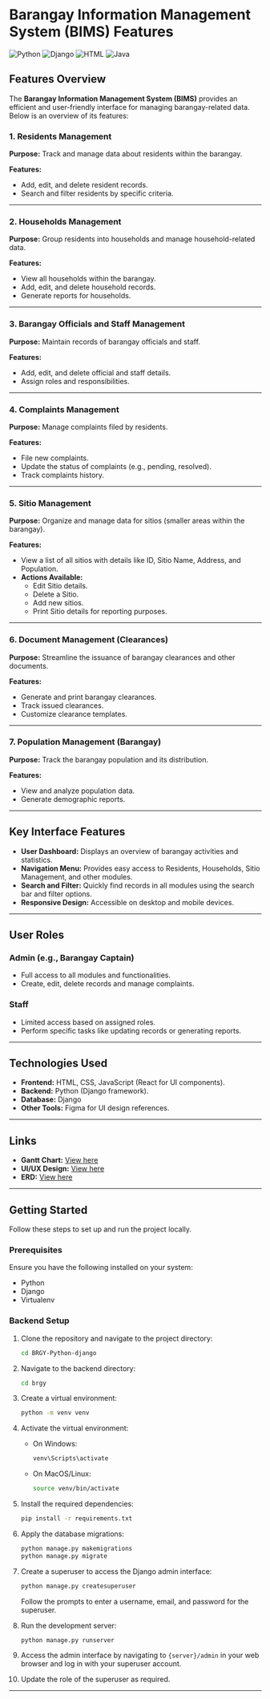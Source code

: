 # Barangay Information Management System (BIMS) Features
![Python](https://img.shields.io/badge/Python-3.9%2B-blue)
![Django](https://img.shields.io/badge/Django-4.0-green)
![HTML](https://img.shields.io/badge/HTML-5.0-red)
![Java](https://img.shields.io/badge/Java-8%2B-orange)

## Features Overview

The **Barangay Information Management System (BIMS)** provides an efficient and user-friendly interface for managing barangay-related data. Below is an overview of its features:

### 1. Residents Management
**Purpose:** Track and manage data about residents within the barangay.

**Features:**
- Add, edit, and delete resident records.
- Search and filter residents by specific criteria.

---

### 2. Households Management
**Purpose:** Group residents into households and manage household-related data.

**Features:**
- View all households within the barangay.
- Add, edit, and delete household records.
- Generate reports for households.

---

### 3. Barangay Officials and Staff Management
**Purpose:** Maintain records of barangay officials and staff.

**Features:**
- Add, edit, and delete official and staff details.
- Assign roles and responsibilities.

---

### 4. Complaints Management
**Purpose:** Manage complaints filed by residents.

**Features:**
- File new complaints.
- Update the status of complaints (e.g., pending, resolved).
- Track complaints history.

---

### 5. Sitio Management
**Purpose:** Organize and manage data for sitios (smaller areas within the barangay).

**Features:**
- View a list of all sitios with details like ID, Sitio Name, Address, and Population.
- **Actions Available:**
  - Edit Sitio details.
  - Delete a Sitio.
  - Add new sitios.
  - Print Sitio details for reporting purposes.

---

### 6. Document Management (Clearances)
**Purpose:** Streamline the issuance of barangay clearances and other documents.

**Features:**
- Generate and print barangay clearances.
- Track issued clearances.
- Customize clearance templates.

---

### 7. Population Management (Barangay)
**Purpose:** Track the barangay population and its distribution.

**Features:**
- View and analyze population data.
- Generate demographic reports.

---

## Key Interface Features

- **User Dashboard:** Displays an overview of barangay activities and statistics.
- **Navigation Menu:** Provides easy access to Residents, Households, Sitio Management, and other modules.
- **Search and Filter:** Quickly find records in all modules using the search bar and filter options.
- **Responsive Design:** Accessible on desktop and mobile devices.

---

## User Roles

### Admin (e.g., Barangay Captain)
- Full access to all modules and functionalities.
- Create, edit, delete records and manage complaints.

### Staff
- Limited access based on assigned roles.
- Perform specific tasks like updating records or generating reports.

---

## Technologies Used

- **Frontend:** HTML, CSS, JavaScript (React for UI components).
- **Backend:** Python (Django framework).
- **Database:** Django
- **Other Tools:** Figma for UI design references.

---

## Links

- **Gantt Chart:** [View here](https://cebuinstituteoftechnology-my.sharepoint.com/:x:/g/personal/geannaricci_pacana_cit_edu/EUTEY-uSI71Eg8Ru4h0c6YYBZN3USnktVvsBPcgavKYInA?e=vfXG5u)
- **UI/UX Design:** [View here](https://www.figma.com/design/cGeJra3y2jRemYDJfZQise/System-UI%2FUX?node-id=0-1)
- **ERD:** [View here](https://lucid.app/lucidchart/12304d27-045f-4494-a284-0830d7ddd8ae/edit?viewport_loc=718%2C144%2C1233%2C631%2C0_0&invitationId=inv_12ac53d9-1b79-44bb-a6d1-d866e6a50d95)

---

## Getting Started

Follow these steps to set up and run the project locally.

### Prerequisites

Ensure you have the following installed on your system:
- Python
- Django
- Virtualenv

### Backend Setup

1. Clone the repository and navigate to the project directory:
    ```bash
    cd BRGY-Python-django
    ```

2. Navigate to the backend directory:
    ```bash
    cd brgy
    ```

3. Create a virtual environment:
    ```bash
    python -m venv venv
    ```

4. Activate the virtual environment:
   - On Windows:
        ```bash
        venv\Scripts\activate
        ```
   - On MacOS/Linux:
        ```bash
        source venv/bin/activate
        ```

5. Install the required dependencies:
    ```bash
    pip install -r requirements.txt
    ```

6. Apply the database migrations:
    ```bash
    python manage.py makemigrations
    python manage.py migrate
    ```

7. Create a superuser to access the Django admin interface:
    ```bash
    python manage.py createsuperuser
    ```
   Follow the prompts to enter a username, email, and password for the superuser.

8. Run the development server:
    ```bash
    python manage.py runserver
    ```

9. Access the admin interface by navigating to `{server}/admin` in your web browser and log in with your superuser account.

10. Update the role of the superuser as required.

--- 

